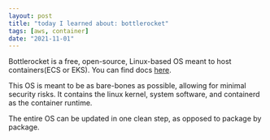 ```yaml
---
layout: post
title: "today I learned about: bottlerocket"
tags: [aws, container]
date: "2021-11-01"
---
```


Bottlerocket is a free, open-source, Linux-based OS meant to host containers(ECS or EKS). You can find docs [here](https://aws.amazon.com/bottlerocket/).

This OS is meant to be as bare-bones as possible, allowing for minimal security risks. It contains the linux kernel, system software, and containerd as the container runtime.

The entire OS can be updated in one clean step, as opposed to package by package.
